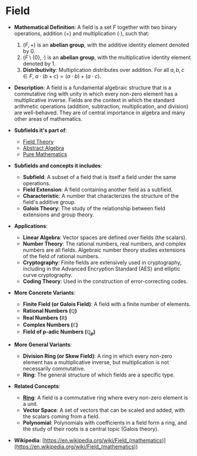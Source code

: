 # Field

- **Mathematical Definition**: A field is a set $F$ together with two binary operations, addition ($+$) and multiplication ($\cdot$), such that:
    1.  $(F, +)$ is an **abelian group**, with the additive identity element denoted by $0$.
    2.  $(F \setminus \{0\}, \cdot)$ is an **abelian group**, with the multiplicative identity element denoted by $1$.
    3.  **Distributivity**: Multiplication distributes over addition. For all $a, b, c \in F$, $a \cdot (b+c) = (a \cdot b) + (a \cdot c)$.

- **Description**: A field is a fundamental algebraic structure that is a commutative ring with unity in which every non-zero element has a multiplicative inverse. Fields are the context in which the standard arithmetic operations (addition, subtraction, multiplication, and division) are well-behaved. They are of central importance in algebra and many other areas of mathematics.

- **Subfields it's part of**:
    - [Field Theory](https://en.wikipedia.org/wiki/Field_theory_(mathematics))
    - [Abstract Algebra](https://en.wikipedia.org/wiki/Abstract_algebra)
    - [Pure Mathematics](https://en.wikipedia.org/wiki/Pure_mathematics)

- **Subfields and concepts it includes**:
    - **Subfield**: A subset of a field that is itself a field under the same operations.
    - **Field Extension**: A field containing another field as a subfield.
    - **Characteristic**: A number that characterizes the structure of the field's additive group.
    - **Galois Theory**: The study of the relationship between field extensions and group theory.

- **Applications**:
    - **Linear Algebra**: Vector spaces are defined over fields (the scalars).
    - **Number Theory**: The rational numbers, real numbers, and complex numbers are all fields. Algebraic number theory studies extensions of the field of rational numbers.
    - **Cryptography**: Finite fields are extensively used in cryptography, including in the Advanced Encryption Standard (AES) and elliptic curve cryptography.
    - **Coding Theory**: Used in the construction of error-correcting codes.

- **More Concrete Variants**:
    - **Finite Field (or Galois Field)**: A field with a finite number of elements.
    - **Rational Numbers ($\mathbb{Q}$)**
    - **Real Numbers ($\mathbb{R}$)**
    - **Complex Numbers ($\mathbb{C}$)**
    - **Field of p-adic Numbers ($\mathbb{Q}_p$)**

- **More General Variants**:
    - **Division Ring (or Skew Field)**: A ring in which every non-zero element has a multiplicative inverse, but multiplication is not necessarily commutative.
    - **Ring**: The general structure of which fields are a specific type.

- **Related Concepts**:
    - **[Ring](./ring.md)**: A field is a commutative ring where every non-zero element is a unit.
    - **Vector Space**: A set of vectors that can be scaled and added, with the scalars coming from a field.
    - **Polynomial**: Polynomials with coefficients in a field form a ring, and the study of their roots is a central topic (Galois theory).

- **Wikipedia**: [https://en.wikipedia.org/wiki/Field_(mathematics)](https://en.wikipedia.org/wiki/Field_(mathematics))
